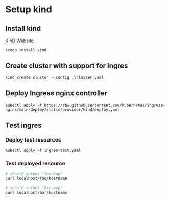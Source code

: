 # Setup kind

## Install kind

[KinD Website]([KinD](https://kind.sigs.k8s.io/))

`scoop install kind`

## Create cluster with support for Ingres

`kind create cluster --config .\cluster.yaml`

## Deploy Ingress nginx controller

`kubectl apply -f https://raw.githubusercontent.com/kubernetes/ingress-nginx/main/deploy/static/provider/kind/deploy.yaml`

## Test ingres

### Deploy test resources

`kubectl apply -f ingres-test.yaml`

### Test deployed resource

```bash
# should output "foo-app"
curl localhost/foo/hostname

# should output "bar-app"
curl localhost/bar/hostname
```
